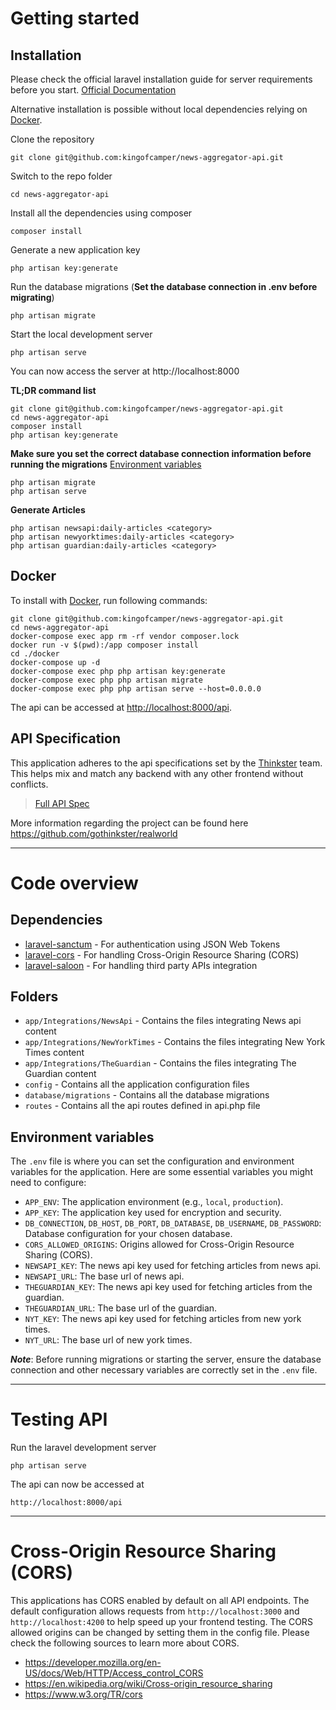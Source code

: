 # Getting started

## Installation

Please check the official laravel installation guide for server requirements before you start. [Official Documentation](https://laravel.com/docs/5.4/installation#installation)

Alternative installation is possible without local dependencies relying on [Docker](#docker). 

Clone the repository

    git clone git@github.com:kingofcamper/news-aggregator-api.git

Switch to the repo folder

    cd news-aggregator-api

Install all the dependencies using composer

    composer install

Generate a new application key

    php artisan key:generate

Run the database migrations (**Set the database connection in .env before migrating**)

    php artisan migrate

Start the local development server

    php artisan serve

You can now access the server at http://localhost:8000

**TL;DR command list**

    git clone git@github.com:kingofcamper/news-aggregator-api.git
    cd news-aggregator-api
    composer install    
    php artisan key:generate    
    
**Make sure you set the correct database connection information before running the migrations** [Environment variables](#environment-variables)

    php artisan migrate
    php artisan serve

**Generate Articles**

    php artisan newsapi:daily-articles <category>
    php artisan newyorktimes:daily-articles <category>
    php artisan guardian:daily-articles <category>

## Docker

To install with [Docker](https://www.docker.com), run following commands:

```
git clone git@github.com:kingofcamper/news-aggregator-api.git
cd news-aggregator-api
docker-compose exec app rm -rf vendor composer.lock
docker run -v $(pwd):/app composer install
cd ./docker
docker-compose up -d
docker-compose exec php php artisan key:generate
docker-compose exec php php artisan migrate
docker-compose exec php php artisan serve --host=0.0.0.0
```

The api can be accessed at [http://localhost:8000/api](http://localhost:8000/api).

## API Specification

This application adheres to the api specifications set by the [Thinkster](https://github.com/gothinkster) team. This helps mix and match any backend with any other frontend without conflicts.

> [Full API Spec](https://github.com/gothinkster/realworld/tree/master/api)

More information regarding the project can be found here https://github.com/gothinkster/realworld

----------

# Code overview

## Dependencies

- [laravel-sanctum](https://github.com/laravel/sanctum) - For authentication using JSON Web Tokens
- [laravel-cors](https://github.com/barryvdh/laravel-cors) - For handling Cross-Origin Resource Sharing (CORS)
- [laravel-saloon](https://github.com/saloonphp/saloon) - For handling third party APIs integration

## Folders

- `app/Integrations/NewsApi` - Contains the files integrating News api content
- `app/Integrations/NewYorkTimes` - Contains the files integrating New York Times content
- `app/Integrations/TheGuardian` - Contains the files integrating The Guardian content
- `config` - Contains all the application configuration files
- `database/migrations` - Contains all the database migrations
- `routes` - Contains all the api routes defined in api.php file

## Environment variables

The `.env` file is where you can set the configuration and environment variables for the application. Here are some essential variables you might need to configure:

- `APP_ENV`: The application environment (e.g., `local`, `production`).
- `APP_KEY`: The application key used for encryption and security.
- `DB_CONNECTION`, `DB_HOST`, `DB_PORT`, `DB_DATABASE`, `DB_USERNAME`, `DB_PASSWORD`: Database configuration for your chosen database.
- `CORS_ALLOWED_ORIGINS`: Origins allowed for Cross-Origin Resource Sharing (CORS).
- `NEWSAPI_KEY`: The news api key used for fetching articles from news api.
- `NEWSAPI_URL`: The base url of news api.
- `THEGUARDIAN_KEY`: The news api key used for fetching articles from the guardian.
- `THEGUARDIAN_URL`: The base url of the guardian.
- `NYT_KEY`: The news api key used for fetching articles from new york times.
- `NYT_URL`: The base url of new york times.

***Note***: Before running migrations or starting the server, ensure the database connection and other necessary variables are correctly set in the `.env` file.

----------

# Testing API

Run the laravel development server

    php artisan serve

The api can now be accessed at

    http://localhost:8000/api

----------

# Cross-Origin Resource Sharing (CORS)
 
This applications has CORS enabled by default on all API endpoints. The default configuration allows requests from `http://localhost:3000` and `http://localhost:4200` to help speed up your frontend testing. The CORS allowed origins can be changed by setting them in the config file. Please check the following sources to learn more about CORS.
 
- https://developer.mozilla.org/en-US/docs/Web/HTTP/Access_control_CORS
- https://en.wikipedia.org/wiki/Cross-origin_resource_sharing
- https://www.w3.org/TR/cors
